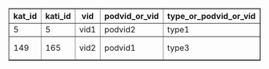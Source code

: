 <table border="1">
  <tr>
    <th>kat_id</th>
    <th>kati_id</th>
    <th>vid</th>
    <th>podvid_or_vid</th>
    <th>type_or_podvid_or_vid</th>
    <th>pmp_id</th>
    <th>nko_mark</th>
  </tr>
  <tr>
    <td>5</td>
    <td>5</td>
    <td>vid1</td>
    <td>podvid2</td>
    <td>type1</td>
    <td>2585</td>
    <td>6HPX</td>
  </tr>
  <tr>
    <td>149</td>
    <td>165</td>
    <td>vid2</td>
    <td>podvid1</td>
    <td>type3</td>
    <td>2606</td>
    <td>T152-120</td>
  </tr>
</table>